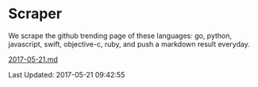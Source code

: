 # Scraper

We scrape the github trending page of these languages: go, python, javascript, swift, objective-c, ruby, and push a markdown result everyday.

[2017-05-21.md](https://github.com/henson/Scraper/blob/master/2017-05-21.md)

Last Updated: 2017-05-21 09:42:55
